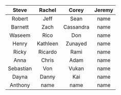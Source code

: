| **Steve** | **Rachel** | **Corey** |  **Jeremy**
| :-------: | :---------: | :-----------: | :-----------: |
|  Robert   |    Jeff    |   Sean   | name |
|  Barnett  |   Zach   |    Cassandra    | name |
|  Waseem   |    Rico    |    Don    | name |
|   Henry   |    Kathleen  |     Zunayed  | name |
|   Ricky  |   Ricardo   |    Rami     | name |
|   Anna   |    Chris    |     Adam     | name |
|  Sebastian   |     Von     |  Vukan   | name |
|   Dayna    |  Danny  |     Kai      | name |
|   Anthony  | name   |  name        | name |

